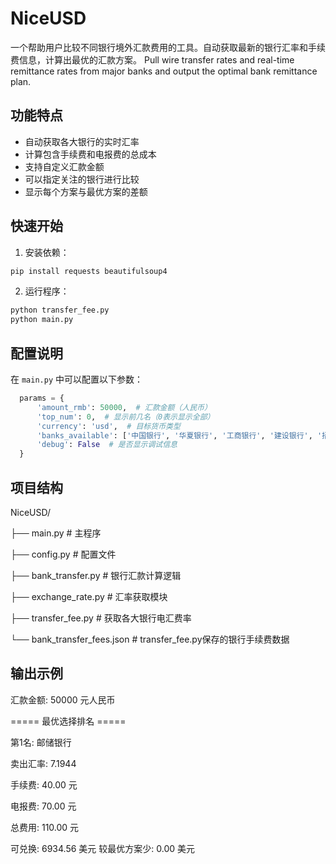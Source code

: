 # NiceUSD
一个帮助用户比较不同银行境外汇款费用的工具。自动获取最新的银行汇率和手续费信息，计算出最优的汇款方案。
Pull wire transfer rates and real-time remittance rates from major banks and output the optimal bank remittance plan.

## 功能特点

- 自动获取各大银行的实时汇率
- 计算包含手续费和电报费的总成本
- 支持自定义汇款金额
- 可以指定关注的银行进行比较
- 显示每个方案与最优方案的差额

## 快速开始

1. 安装依赖：
~~~bash
pip install requests beautifulsoup4
~~~
2. 运行程序：
~~~bash
python transfer_fee.py
python main.py
~~~

## 配置说明

在 `main.py` 中可以配置以下参数：
~~~python
  params = {
      'amount_rmb': 50000,  # 汇款金额（人民币）
      'top_num': 0,  # 显示前几名（0表示显示全部）
      'currency': 'usd',  # 目标货币类型
      'banks_available': ['中国银行', '华夏银行', '工商银行', '建设银行', '招商银行'],  # 指定要查询的银行列表
      'debug': False  # 是否显示调试信息
  }
~~~

## 项目结构
NiceUSD/

├── main.py # 主程序

├── config.py # 配置文件

├── bank_transfer.py # 银行汇款计算逻辑

├── exchange_rate.py # 汇率获取模块

├── transfer_fee.py # 获取各大银行电汇费率

└── bank_transfer_fees.json # transfer_fee.py保存的银行手续费数据


## 输出示例

汇款金额: 50000 元人民币

===== 最优选择排名 =====

第1名: 邮储银行

卖出汇率: 7.1944

手续费: 40.00 元

电报费: 70.00 元

总费用: 110.00 元

可兑换: 6934.56 美元
较最优方案少: 0.00 美元

